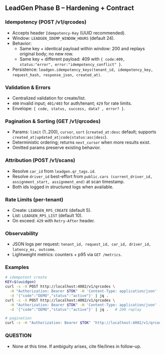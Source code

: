 ## LeadGen Phase B – Hardening + Contract

### Idempotency (POST /v1/qrcodes)

- Accepts header `Idempotency-Key` (UUID recommended).
- Window: `LEADGEN_IDEMP_WINDOW_HOURS` (default 24).
- Behavior:
  - Same key + identical payload within window: 200 and replays original body; no new row.
  - Same key + different payload: 409 with `{ code:409, status:"error", error:"idempotency_conflict" }`.
- Persistence: `leadgen.idempotency_keys(tenant_id, idempotency_key, request_hash, response_json, created_at)`.

### Validation & Errors

- Centralized validation for create/list.
- `400` invalid input; `401/403` for auth/tenant; `429` for rate limits.
- Envelope: `{ code, status, success, data? , error? }`.

### Pagination & Sorting (GET /v1/qrcodes)

- Params: `limit` (1..200), `cursor`, `sort` (`created_at:desc` default; supports `created_at|updated_at|code|status:asc|desc`).
- Deterministic ordering; returns `next_cursor` when more results exist.
- Omitted params preserve existing behavior.

### Attribution (POST /v1/scans)

- Resolve `car_id` from `leadgen.qr_tags.id`.
- Resolve `driver_id` best-effort from `public.cars (current_driver_id, assignment_start, assignment_end)` at scan timestamp.
- Both ids logged in structured logs when available.

### Rate Limits (per-tenant)

- Create: `LEADGEN_RPS_CREATE` (default 5).
- List: `LEADGEN_RPS_LIST` (default 10).
- On exceed: `429` with `Retry-After` header.

### Observability

- JSON logs per request: `tenant_id, request_id, car_id, driver_id, latency_ms, outcome`.
- Lightweight metrics: counters + p95 via `GET /metrics`.

### Examples

```bash
# idempotent create
KEY=$(uuidgen)
curl -s -X POST http://localhost:4002/v1/qrcodes \
  -H "Authorization: Bearer $TOK" -H 'Content-Type: application/json' -H "Idempotency-Key: $KEY" \
  -d '{"code":"DEMO","status":"active"}' | jq .
curl -s -X POST http://localhost:4002/v1/qrcodes \
  -H "Authorization: Bearer $TOK" -H 'Content-Type: application/json' -H "Idempotency-Key: $KEY" \
  -d '{"code":"DEMO","status":"active"}' | jq .   # 200 replay

# pagination
curl -s -H "Authorization: Bearer $TOK" 'http://localhost:4002/v1/qrcodes?limit=1' | jq .
```

### QUESTION

- None at this time. If ambiguity arises, cite file/lines in follow-up.
